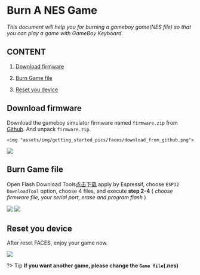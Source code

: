 # Burn A NES Game

*This document will help you for burning a gameboy game(NES file) so that you can play a game with GameBoy Keyboard.*

## CONTENT

1. [Download firmware](#download-firmware)

2. [Burn Game file](#burn-Game-file)

3. [Reset you device](#reset-you-device)

## Download firmware

Download the gameboy simulator firmware named `firmware.zip` from [Github](https://github.com/m5stack/M5Stack-nesemu). And unpack `firmware.zip`.

    <img "assets/img/getting_started_pics/faces/download_from_github.png">


<img src="assets/img/getting_started_pics/faces/unpack_firmware.png">


## Burn Game file

Open Flash Download Tools[点击下载](https://www.espressif.com/sites/default/files/tools/flash_download_tools_v3.6.4.rar) apply by Espressif, choose `ESP32 DownloadTool` option, choose 4 files, and execute **step 2-4** ( *choose firmware file, your serial port, erase and program flash* )

<img src="assets/img/getting_started_pics/faces/chose_files.png">


<img src="assets/img/getting_started_pics/faces/download_it.png">


## Reset you device

After reset FACES, enjoy your game now.

<img src="assets/img/product_pics/core/faces_kit/gameboy_01.png">


?> Tip **If you want another game, please change the `Game file`(.nes)**
